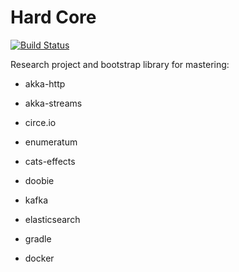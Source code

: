 # Hard Core

[![Build Status](https://travis-ci.org/gennady-lebedev/hard-core.svg?branch=master)](https://travis-ci.org/gennady-lebedev/hard-core)

Research project and bootstrap library for mastering:
* akka-http
* akka-streams
* circe.io
* enumeratum
* cats-effects
* doobie

* kafka
* elasticsearch
* gradle
* docker
